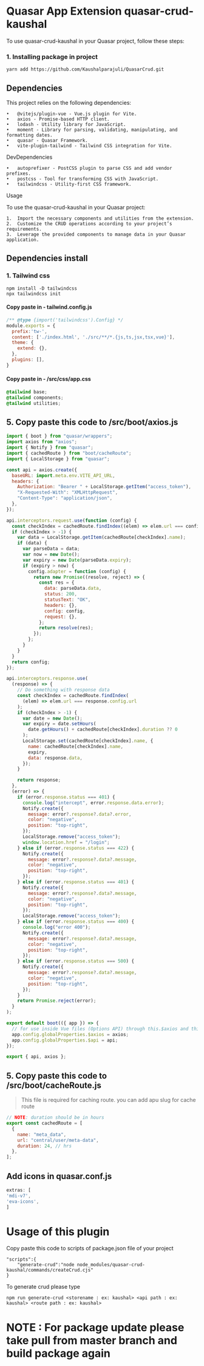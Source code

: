 Quasar App Extension quasar-crud-kaushal
===
To use quasar-crud-kaushal in your Quasar project, follow these steps:

### 1. Installing package in project
```angular2html
yarn add https://github.com/Kaushalparajuli/QuasarCrud.git
```

## Dependencies

This project relies on the following dependencies:

	•	@vitejs/plugin-vue - Vue.js plugin for Vite.
	•	axios - Promise-based HTTP client.
	•	lodash - Utility library for JavaScript.
	•	moment - Library for parsing, validating, manipulating, and formatting dates.
	•	quasar - Quasar Framework.
	•	vite-plugin-tailwind - Tailwind CSS integration for Vite.

DevDependencies

	•	autoprefixer - PostCSS plugin to parse CSS and add vendor prefixes.
	•	postcss - Tool for transforming CSS with JavaScript.
	•	tailwindcss - Utility-first CSS framework.

Usage

To use the quasar-crud-kaushal in your Quasar project:

	1.	Import the necessary components and utilities from the extension.
	2.	Customize the CRUD operations according to your project’s requirements.
	3.	Leverage the provided components to manage data in your Quasar application.

## Dependencies install

### 1. Tailwind css
```
npm install -D tailwindcss
npx tailwindcss init
```

#### Copy paste in  - tailwind.config.js
```javascript
/** @type {import('tailwindcss').Config} */
module.exports = {
  prefix:'tw-',
  content: ['./index.html', './src/**/*.{js,ts,jsx,tsx,vue}'],
  theme: {
    extend: {},
  },
  plugins: [],
}
```

#### Copy paste in  - /src/css/app.css
```css
@tailwind base;
@tailwind components;
@tailwind utilities;
```



## 5. Copy paste this code to /src/boot/axios.js

```javascript
import { boot } from "quasar/wrappers";
import axios from "axios";
import { Notify } from "quasar";
import { cachedRoute } from "boot/cacheRoute";
import { LocalStorage } from "quasar";

const api = axios.create({
  baseURL: import.meta.env.VITE_API_URL,
  headers: {
    Authorization: "Bearer " + LocalStorage.getItem("access_token"),
    "X-Requested-With": "XMLHttpRequest",
    "Content-Type": "application/json",
  },
});

api.interceptors.request.use(function (config) {
  const checkIndex = cachedRoute.findIndex((elem) => elem.url === config.url);
  if (checkIndex > -1) {
    var data = LocalStorage.getItem(cachedRoute[checkIndex].name);
    if (data) {
      var parseData = data;
      var now = new Date();
      var expiry = new Date(parseData.expiry);
      if (expiry > now) {
        config.adapter = function (config) {
          return new Promise((resolve, reject) => {
            const res = {
              data: parseData.data,
              status: 200,
              statusText: "OK",
              headers: {},
              config: config,
              request: {},
            };
            return resolve(res);
          });
        };
      }
    }
  }
  return config;
});

api.interceptors.response.use(
  (response) => {
    // Do something with response data
    const checkIndex = cachedRoute.findIndex(
      (elem) => elem.url === response.config.url
    );
    if (checkIndex > -1) {
      var date = new Date();
      var expiry = date.setHours(
        date.getHours() + cachedRoute[checkIndex].duration ?? 0
      );
      LocalStorage.set(cachedRoute[checkIndex].name, {
        name: cachedRoute[checkIndex].name,
        expiry,
        data: response.data,
      });
    }

    return response;
  },
  (error) => {
    if (error.response.status === 401) {
      console.log("intercept", error.response.data.error);
      Notify.create({
        message: error?.response?.data?.error,
        color: "negative",
        position: "top-right",
      });
      LocalStorage.remove("access_token");
      window.location.href = "/login";
    } else if (error.response.status === 422) {
      Notify.create({
        message: error?.response?.data?.message,
        color: "negative",
        position: "top-right",
      });
    } else if (error.response.status === 401) {
      Notify.create({
        message: error?.response?.data?.message,
        color: "negative",
        position: "top-right",
      });
      LocalStorage.remove("access_token");
    } else if (error.response.status === 400) {
      console.log("error 400");
      Notify.create({
        message: error?.response?.data?.message,
        color: "negative",
        position: "top-right",
      });
    } else if (error.response.status === 500) {
      Notify.create({
        message: error?.response?.data?.message,
        color: "negative",
        position: "top-right",
      });
    }
    return Promise.reject(error);
  }
);

export default boot(({ app }) => {
  // for use inside Vue files (Options API) through this.$axios and this.$api
  app.config.globalProperties.$axios = axios;
  app.config.globalProperties.$api = api;
});

export { api, axios };

```

## 5. Copy paste this code to /src/boot/cacheRoute.js
> This file is required for caching route. you can add apu slug for cache route
```javascript
// NOTE: duration should be in hours
export const cachedRoute = [
  {
    name: "meta_data",
    url: "central/user/meta-data",
    duration: 24, // hrs
  },
];

```

## Add icons in quasar.conf.js
```javascript
extras: [
'mdi-v7',
'eva-icons',
]
```

# Usage of this plugin
Copy paste this code to scripts of  package.json file of your project
```
"scripts":{
    "generate-crud":"node node_modules/quasar-crud-kaushal/commands/createCrud.cjs"
}
```
To generate crud please type 
```
npm run generate-crud <storename : ex: kaushal> <api path : ex: kaushal> <route path : ex: kaushal>
```


# NOTE : For package update please take pull from master branch and build package again 

